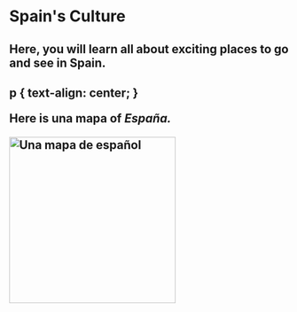 <h1>Spain's Culture</h1>
 
<h2> Here, you will learn all about exciting places to go and see in Spain. <h2> 

<body>
 
 p {
  text-align: center;
}

<p> Here is <b> una mapa </b> of <i> España.</i> <p>
 <a href="https://www.lonelyplanet.com/maps/europe/spain/" title="View source">
   <img src="http://www.lonelyplanet.com/maps/europe/spain/map_of_spain.jpg" alt="Una mapa de español" height="300" width="300" align="middle">
   
 </a>

 
